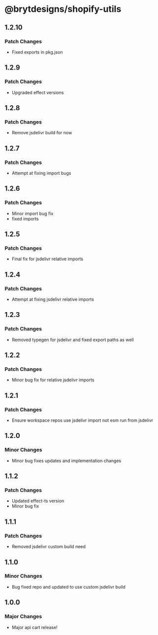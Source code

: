 # @brytdesigns/shopify-utils

## 1.2.10

### Patch Changes

- Fixed exports in pkg.json

## 1.2.9

### Patch Changes

- Upgraded effect versions

## 1.2.8

### Patch Changes

- Remove jsdelivr build for now

## 1.2.7

### Patch Changes

- Attempt at fixing import bugs

## 1.2.6

### Patch Changes

- Minor import bug fix
- fixed imports

## 1.2.5

### Patch Changes

- Final fix for jsdelivr relative imports

## 1.2.4

### Patch Changes

- Attempt at fixing jsdelivr relative imports

## 1.2.3

### Patch Changes

- Removed typegen for jsdelivr and fixed export paths as well

## 1.2.2

### Patch Changes

- Minor bug fix for relative jsdelivr imports

## 1.2.1

### Patch Changes

- Ensure workspace repos use jsdelivr import not esm run from jsdelivr

## 1.2.0

### Minor Changes

- Minor bug fixes updates and implementation changes

## 1.1.2

### Patch Changes

- Updated effect-ts version
- Minor bug fix

## 1.1.1

### Patch Changes

- Removed jsdelivr custom build need

## 1.1.0

### Minor Changes

- Bug fixed repo and updated to use custom jsdelivr build

## 1.0.0

### Major Changes

- Major api cart release!
